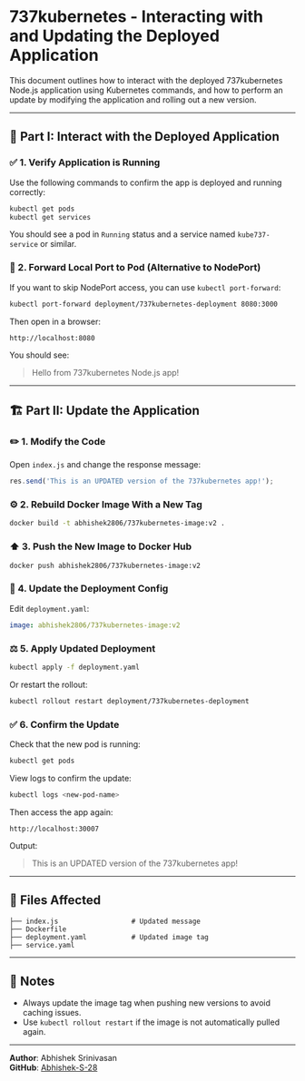 # 737kubernetes - Interacting with and Updating the Deployed Application

This document outlines how to interact with the deployed 737kubernetes Node.js application using Kubernetes commands, and how to perform an update by modifying the application and rolling out a new version.

---

## 🚀 Part I: Interact with the Deployed Application

### ✅ 1. Verify Application is Running
Use the following commands to confirm the app is deployed and running correctly:

```bash
kubectl get pods
kubectl get services
```

You should see a pod in `Running` status and a service named `kube737-service` or similar.

### 🔄 2. Forward Local Port to Pod (Alternative to NodePort)
If you want to skip NodePort access, you can use `kubectl port-forward`:

```bash
kubectl port-forward deployment/737kubernetes-deployment 8080:3000
```

Then open in a browser:
```
http://localhost:8080
```
You should see:
> Hello from 737kubernetes Node.js app!

---

## 🏗️ Part II: Update the Application

### ✏️ 1. Modify the Code
Open `index.js` and change the response message:
```js
res.send('This is an UPDATED version of the 737kubernetes app!');
```

### ⚙️ 2. Rebuild Docker Image With a New Tag
```bash
docker build -t abhishek2806/737kubernetes-image:v2 .
```

### ⬆️ 3. Push the New Image to Docker Hub
```bash
docker push abhishek2806/737kubernetes-image:v2
```

### 🔧 4. Update the Deployment Config
Edit `deployment.yaml`:
```yaml
image: abhishek2806/737kubernetes-image:v2
```

### ⚖️ 5. Apply Updated Deployment
```bash
kubectl apply -f deployment.yaml
```

Or restart the rollout:
```bash
kubectl rollout restart deployment/737kubernetes-deployment
```

### ✅ 6. Confirm the Update
Check that the new pod is running:
```bash
kubectl get pods
```
View logs to confirm the update:
```bash
kubectl logs <new-pod-name>
```

Then access the app again:
```
http://localhost:30007
```
Output:
> This is an UPDATED version of the 737kubernetes app!

---

## 📂 Files Affected
```
├── index.js                  # Updated message
├── Dockerfile
├── deployment.yaml           # Updated image tag
├── service.yaml
```

---

## 📝 Notes
- Always update the image tag when pushing new versions to avoid caching issues.
- Use `kubectl rollout restart` if the image is not automatically pulled again.

---

**Author**: Abhishek Srinivasan  
**GitHub**: [Abhishek-S-28](https://github.com/Abhishek-S-28/sit737-2025-prac6p)

